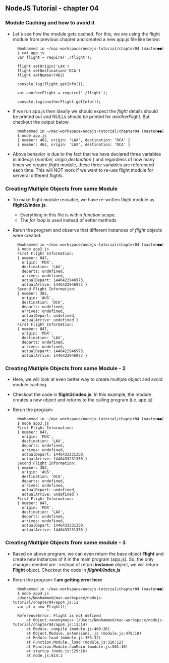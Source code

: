 ## NodeJS Tutorial - chapter 04

### Module Caching and how to avoid it

- Let's see how the module gets cached. For this, we are using the flight module from previous chapter and created a new app.js file like below:

        Nmohammed in ~/mac-workspace/nodejs-tutorial/chapter04 (master●●)
        $ cat app.js
        var flight = require('./flight');

        flight.setOrigin('LAX')
        flight.setDestination('DCA')
        flight.setNumber(462)

        console.log(flight.getInfo());

        var anotherFlight = require('./flight');

        console.log(anotherFlight.getInfo());

- If we run app.js then ideally we should expect the *flight* details should be printed out and NULLs should be printed for *anotherFlight*. But checkout the output below:

		Nmohammed in ~/mac-workspace/nodejs-tutorial/chapter04 (master●●)
        $ node app.js
        { number: 462, origin: 'LAX', destination: 'DCA' }
        { number: 462, origin: 'LAX', destination: 'DCA' }
        
- Above behavior is due to the fact that we have declared  three variables in index.js {*number, origin,destination* } and regardless of how many times we require *flight* module, these three variables are referenced each time. This will NOT work if we want to re-use flight module for serveral different flights.

### Creating Multiple Objects from same Module

- To make flight module reusable, we have re-written flight module as **flight2/index.js**.   		
	- Everything in this file is within *function* scope.
	- The *for loop* is used instead of setter methods

- Rerun the program and observe that different instances of *flight* objects were created: 
        
        Nmohammed in ~/mac-workspace/nodejs-tutorial/chapter04 (master●●)
        $ node app2.js
        First Flight Information:
        { number: 847,
          origin: 'PDX',
          destination: 'LAX',
          departs: undefined,
          arrives: undefined,
          actualDepart: 1446422946973,
          actualArrive: 1446422946973 }
        Second Flight Information:
        { number: 382,
          origin: 'AUS',
          destination: 'DCA',
          departs: undefined,
          arrives: undefined,
          actualDepart: undefined,
          actualArrive: undefined }
        First Flight Information:
        { number: 847,
          origin: 'PDX',
          destination: 'LAX',
          departs: undefined,
          arrives: undefined,
          actualDepart: 1446422946973,
          actualArrive: 1446422946973 }

### Creating Multiple Objects from same Module - 2

- Here, we will look at even better way to create multiple object and avoid module caching.

- Checkout the code in **flight3/index.js**. In this example, the module creates a new object and returns to the calling program (i.e. app.js)

- Rerun the program:

		Nmohammed in ~/mac-workspace/nodejs-tutorial/chapter04 (master●●)
        $ node app3.js
        First Flight Information:
        { number: 847,
          origin: 'PDX',
          destination: 'LAX',
          departs: undefined,
          arrives: undefined,
          actualDepart: 1446433231350,
          actualArrive: 1446433231350 }
        Second Flight Information:
        { number: 382,
          origin: 'AUS',
          destination: 'DCA',
          departs: undefined,
          arrives: undefined,
          actualDepart: undefined,
          actualArrive: undefined }
        First Flight Information:
        { number: 847,
          origin: 'PDX',
          destination: 'LAX',
          departs: undefined,
          arrives: undefined,
          actualDepart: 1446433231350,
          actualArrive: 1446433231350 }


### Creating Multiple Objects from same module - 3

- Based on above program, we can even return the base object **Flight** and create new instances of it in the main program (app.js). So, the only changes needed are : instead of return **instance** object, we will return **Flight** object. Checkout the code in ***flight4/index.js***

- Rerun the program: **I am getting error here**

		Nmohammed in ~/mac-workspace/nodejs-tutorial/chapter04 (master●●)
        $ node app4.js
        /Users/Nmohammed/mac-workspace/nodejs-tutorial/chapter04/app4.js:11
        var pl = new Flight();
                     ^
        ReferenceError: Flight is not defined
            at Object.<anonymous> (/Users/Nmohammed/mac-workspace/nodejs-tutorial/chapter04/app4.js:11:14)
            at Module._compile (module.js:460:26)
            at Object.Module._extensions..js (module.js:478:10)
            at Module.load (module.js:355:32)
            at Function.Module._load (module.js:310:12)
            at Function.Module.runMain (module.js:501:10)
            at startup (node.js:129:16)
            at node.js:814:3






 
        
 

